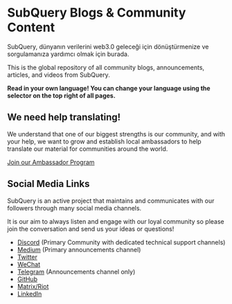 # SubQuery Blogs & Community Content

SubQuery, dünyanın verilerini web3.0 geleceği için dönüştürmenize ve sorgulamanıza yardımcı olmak için burada.

This is the global repository of all community blogs, announcements, articles, and videos from SubQuery.

**Read in your own language! You can change your language using the selector on the top right of all pages.**

## We need help translating!

We understand that one of our biggest strengths is our community, and with your help, we want to grow and establish local ambassadors to help translate our material for communities around the world.

[Join our Ambassador Program](https://doc.subquery.network/miscellaneous/ambassadors.html)

## Social Media Links

SubQuery is an active project that maintains and communicates with our followers through many social media channels.

It is our aim to always listen and engage with our loyal community so please join the conversation and send us your ideas or questions!

- [Discord](https://discord.com/invite/78zg8aBSMG) (Primary Community with dedicated technical support channels)
- [Medium](https://subquery.medium.com) (Primary announcements channel)
- [Twitter](https://twitter.com/subquerynetwork)
- [WeChat]()
- [Telegram](https://t.me/subquerynetwork) (Announcements channel only)
- [GitHub](https://github.com/SubQuery/subql)
- [Matrix/Riot](https://matrix.to/#/#subquery:matrix.org)
- [LinkedIn](https://www.linkedin.com/company/subquery)
